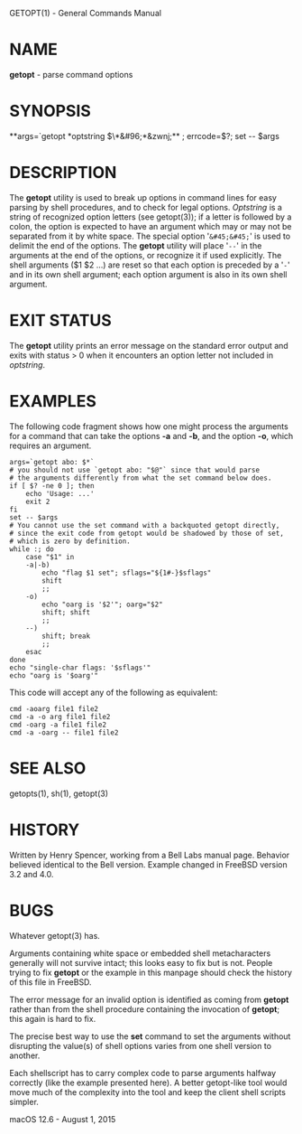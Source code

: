 GETOPT(1) - General Commands Manual

# NAME

**getopt** - parse command options

# SYNOPSIS

**args=&#96;getopt&nbsp;*optstring&nbsp;$\*&#96;*&zwnj;**
; errcode=$?; set &#45;&#45; $args

# DESCRIPTION

The
**getopt**
utility is used to break up options in command lines for easy parsing by
shell procedures, and to check for legal options.
*Optstring*
is a string of recognized option letters (see
getopt(3));
if a letter is followed by a colon, the option
is expected to have an argument which may or may not be
separated from it by white space.
The special option
'`&#45;&#45;`'
is used to delimit the end of the options.
The
**getopt**
utility will place
'`--`'
in the arguments at the end of the options,
or recognize it if used explicitly.
The shell arguments
($1 $2 ...) are reset so that each option is
preceded by a
'`-`'
and in its own shell argument;
each option argument is also in its own shell argument.

# EXIT STATUS

The
**getopt**
utility prints an error message on the standard error output and exits with
status > 0 when it encounters an option letter not included in
*optstring*.

# EXAMPLES

The following code fragment shows how one might process the arguments
for a command that can take the options
**-a**
and
**-b**,
and the option
**-o**,
which requires an argument.

	args=`getopt abo: $*`
	# you should not use `getopt abo: "$@"` since that would parse
	# the arguments differently from what the set command below does.
	if [ $? -ne 0 ]; then
		echo 'Usage: ...'
		exit 2
	fi
	set -- $args
	# You cannot use the set command with a backquoted getopt directly,
	# since the exit code from getopt would be shadowed by those of set,
	# which is zero by definition.
	while :; do
		case "$1" in
		-a|-b)
			echo "flag $1 set"; sflags="${1#-}$sflags"
			shift
			;;
		-o)
			echo "oarg is '$2'"; oarg="$2"
			shift; shift
			;;
		--)
			shift; break
			;;
		esac
	done
	echo "single-char flags: '$sflags'"
	echo "oarg is '$oarg'"

This code will accept any of the following as equivalent:

	cmd -aoarg file1 file2
	cmd -a -o arg file1 file2
	cmd -oarg -a file1 file2
	cmd -a -oarg -- file1 file2

# SEE ALSO

getopts(1),
sh(1),
getopt(3)

# HISTORY

Written by
Henry Spencer,
working from a Bell Labs manual page.
Behavior believed identical to the Bell version.
Example changed in
FreeBSD
version 3.2 and 4.0.

# BUGS

Whatever
getopt(3)
has.

Arguments containing white space or embedded shell metacharacters
generally will not survive intact; this looks easy to fix but
is not.
People trying to fix
**getopt**
or the example in this manpage should check the history of this file
in
FreeBSD.

The error message for an invalid option is identified as coming
from
**getopt**
rather than from the shell procedure containing the invocation
of
**getopt**;
this again is hard to fix.

The precise best way to use the
**set**
command to set the arguments without disrupting the value(s) of
shell options varies from one shell version to another.

Each shellscript has to carry complex code to parse arguments halfway
correctly (like the example presented here).
A better getopt-like tool
would move much of the complexity into the tool and keep the client
shell scripts simpler.

macOS 12.6 - August 1, 2015
